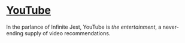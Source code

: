 # [YouTube](https://www.youtube.com/)

In the parlance of Infinite Jest, YouTube is *the entertainment*, a never-ending supply of video recommendations.
